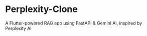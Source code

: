 # Perplexity-Clone
A Flutter-powered RAG app using FastAPI &amp; Gemini AI, inspired by Perplexity AI
